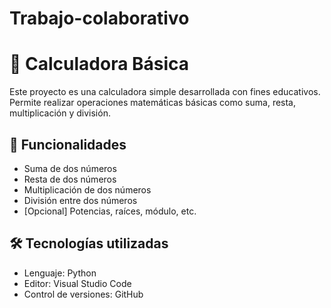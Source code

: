 # Trabajo-colaborativo
# 🧮 Calculadora Básica

Este proyecto es una calculadora simple desarrollada con fines educativos. Permite realizar operaciones matemáticas básicas como suma, resta, multiplicación y división.

## 🚀 Funcionalidades

- Suma de dos números
- Resta de dos números
- Multiplicación de dos números
- División entre dos números
- [Opcional] Potencias, raíces, módulo, etc.

## 🛠️ Tecnologías utilizadas

- Lenguaje: Python 
- Editor: Visual Studio Code
- Control de versiones: GitHub

